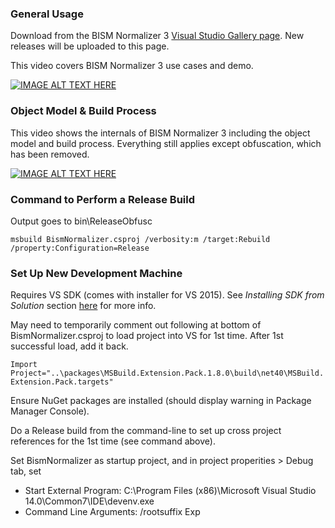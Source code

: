 ### General Usage

Download from the BISM Normalizer 3 [Visual Studio Gallery page](https://visualstudiogallery.msdn.microsoft.com/f7ebe632-878c-4640-b035-a143d1dd1cf3). New releases will be uploaded to this page.

This video covers BISM Normalizer 3 use cases and demo.

[![IMAGE ALT TEXT HERE](http://img.youtube.com/vi/LZdOwfJqFrM/0.jpg)](http://www.youtube.com/watch?v=LZdOwfJqFrM)

### Object Model & Build Process

This video shows the internals of BISM Normalizer 3 including the object model and build process. Everything still applies except obfuscation, which has been removed.

[![IMAGE ALT TEXT HERE](http://img.youtube.com/vi/r3eGK-dSYuw/0.jpg)](http://www.youtube.com/watch?v=r3eGK-dSYuw)

### Command to Perform a Release Build

Output goes to bin\ReleaseObfusc

`msbuild BismNormalizer.csproj /verbosity:m /target:Rebuild /property:Configuration=Release`

### Set Up New Development Machine

Requires VS SDK (comes with installer for VS 2015). See _Installing SDK from Solution_ section [here](https://msdn.microsoft.com/en-us/library/mt683786.aspx) for more info.

May need to temporarily comment out following at bottom of BismNormalizer.csproj to load project into VS for 1st time. After 1st successful load, add it back.

`Import Project="..\packages\MSBuild.Extension.Pack.1.8.0\build\net40\MSBuild.Extension.Pack.targets"`

Ensure NuGet packages are installed (should display warning in Package Manager Console).

Do a Release build from the command-line to set up cross project references for the 1st time (see command above).

Set BismNormalizer as startup project, and in project properities > Debug tab, set
* Start External Program: C:\Program Files (x86)\Microsoft Visual Studio 14.0\Common7\IDE\devenv.exe
* Command Line Arguments: /rootsuffix Exp
